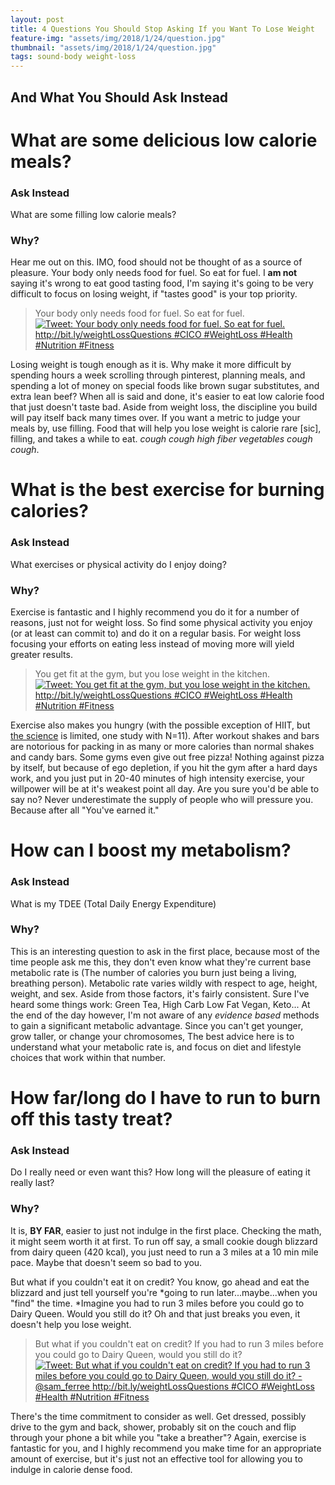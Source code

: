 ```yaml
---
layout: post
title: 4 Questions You Should Stop Asking If you Want To Lose Weight
feature-img: "assets/img/2018/1/24/question.jpg"
thumbnail: "assets/img/2018/1/24/question.jpg"
tags: sound-body weight-loss
---
```


## And What You Should Ask Instead

# What are some delicious low calorie meals?

### Ask Instead

What are some filling low calorie meals?

### Why?

Hear me out on this. IMO, food should not be thought of as a source of pleasure. Your body only needs food for fuel. So eat for fuel. I **am not** saying it's wrong to eat good tasting food, I'm saying it's going to be very difficult to focus on losing weight, if "tastes good" is your top priority.

> Your body only needs food for fuel. So eat for fuel. 
<a href="https://ctt.ec/asB2n"><img src="http://clicktotweet.com/img/tweet-graphic-4.png" alt="Tweet: Your body only needs food for fuel. So eat for fuel.  http://bit.ly/weightLossQuestions #CICO #WeightLoss #Health #Nutrition #Fitness" /></a>

Losing weight is tough enough as it is. Why make it more difficult by spending hours a week scrolling through pinterest, planning meals, and spending a lot of money on special foods like brown sugar substitutes, and extra lean beef? When all is said and done, it's easier to eat low calorie food that just doesn't taste bad. Aside from weight loss, the discipline you build will pay itself back many times over. If you want a metric to judge your meals by, use filling. Food that will help you lose weight is calorie rare \[sic\], filling, and takes a while to eat. *cough cough high fiber vegetables cough cough*.

# What is the best exercise for burning calories?

### Ask Instead

What exercises or physical activity do I enjoy doing?

### Why?

Exercise is fantastic and I highly recommend you do it for a number of reasons, just not for weight loss. So find some physical activity you enjoy (or at least can commit to) and do it on a regular basis. For weight loss focusing your efforts on eating less instead of moving more will yield greater results. 

> You get fit at the gym, but you lose weight in the kitchen.
<a href="https://ctt.ec/zOcbX"><img src="http://clicktotweet.com/img/tweet-graphic-4.png" alt="Tweet: You get fit at the gym, but you lose weight in the kitchen. http://bit.ly/weightLossQuestions #CICO #WeightLoss #Health #Nutrition #Fitness" /></a>

Exercise also makes you hungry (with the possible exception of HIIT, but [the science](http://www.the-aps.org/mm/hp/Audiences/Public-Press/Archive/08/40.html) is limited, one study with N=11). After workout shakes and bars are notorious for packing in as many or more calories than normal shakes and candy bars. Some gyms even give out free pizza! Nothing against pizza by itself, but because of ego depletion, if you hit the gym after a hard days work, and you just put in 20-40 minutes of high intensity exercise, your willpower will be at it's weakest point all day. Are you sure you'd be able to say no? Never underestimate the supply of people who will pressure you. Because after all "You've earned it." 

# How can I boost my metabolism?

### Ask Instead

What is my TDEE (Total Daily Energy Expenditure)

### Why?

This is an interesting question to ask in the first place, because most of the time people ask me this, they don't even know what they're current base metabolic rate is (The number of calories you burn just being a living, breathing person). Metabolic rate varies wildly with respect to age, height, weight, and sex. Aside from those factors, it's fairly consistent. Sure I've heard some things work: Green Tea, High Carb Low Fat Vegan, Keto... At the end of the day however, I'm not aware of any *evidence based* methods to gain a significant metabolic advantage. Since you can't get younger, grow taller, or change your chromosomes, The best advice here is to understand what your metabolic rate is, and focus on diet and lifestyle choices that work within that number.

# How far/long do I have to run to burn off this tasty treat?

### Ask Instead

Do I really need or even want this? How long will the pleasure of eating it really last?

### Why? 

It is, **BY FAR**, easier to just not indulge in the first place. Checking the math, it might seem worth it at first. To run off say, a small cookie dough blizzard from dairy queen (420 kcal), you just need to run a 3 miles at a 10 min mile pace. Maybe that doesn't seem so bad to you.

But what if you couldn't eat it on credit? You know, go ahead and eat the blizzard and just tell yourself you're *going to run later...maybe...when you "find" the time. *Imagine you had to run 3 miles before you could go to Dairy Queen. Would you still do it? Oh and that just breaks you even, it doesn't help you lose weight.

> But what if you couldn't eat on credit? If you had to run 3 miles before you could go to Dairy Queen, would you still do it?
<a href="https://ctt.ec/5EdlZ"><img src="http://clicktotweet.com/img/tweet-graphic-4.png" alt="Tweet: But what if you couldn't eat on credit? If you had to run 3 miles before you could go to Dairy Queen, would you still do it? -@sam_ferree http://bit.ly/weightLossQuestions #CICO #WeightLoss #Health #Nutrition #Fitness" /></a>

There's the time commitment to consider as well. Get dressed, possibly drive to the gym and back, shower, probably sit on the couch and flip through your phone a bit while you "take a breather"? Again, exercise is fantastic for you, and I highly recommend you make time for an appropriate amount of exercise, but it's just not an effective tool for allowing you to indulge in calorie dense food.
